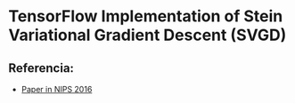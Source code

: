 # TensorFlow Implementation of Stein Variational Gradient Descent (SVGD)

## Referencia:
-	[Paper in NIPS 2016](https://arxiv.org/abs/1608.04471)



